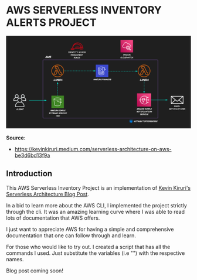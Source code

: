# AWS SERVERLESS INVENTORY ALERTS PROJECT

![](_docs/AWS-Serverless-Inventory-Alerts-Project-Architecture.png)

**Source:**
- https://kevinkiruri.medium.com/serverless-architecture-on-aws-be3d6bd13f9a

## Introduction

This AWS Serverless Inventory Project is an implementation of [Kevin Kiruri's](https://kevinkiruri.medium.com) [Serverless Architecture Blog Post](https://kevinkiruri.medium.com/serverless-architecture-on-aws-be3d6bd13f9a). 

In a bid to learn more about the AWS CLI, I implemented the project strictly through the cli. It was an amazing learning curve where I was able to read lots of documentation that AWS offers. 

I just want to appreciate AWS for having a simple and comprehensive documentation that one can follow through and learn.

For those who would like to try out. I created a script that has all the commands I used. Just substitute the variables (i.e "<dynamodb-table-name>") with the respective names. 

Blog post coming soon!